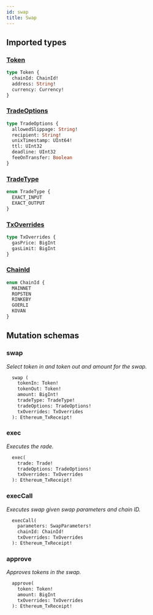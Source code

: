 ```yaml
---
id: swap
title: Swap
---
```


## Imported types

### [Token](/uniswapv2/common-types#token)

```graphql
type Token {
  chainId: ChainId!
  address: String!
  currency: Currency!
}
```

### [TradeOptions](/uniswapv2/common-types#tradeoptions)

```graphql
type TradeOptions {
  allowedSlippage: String!
  recipient: String!
  unixTimestamp: UInt64!
  ttl: UInt32
  deadline: UInt32
  feeOnTransfer: Boolean
}
```

### [TradeType](/uniswapv2/common-types#trade-type)

```graphql
enum TradeType {
  EXACT_INPUT
  EXACT_OUTPUT
}
```

### [TxOverrides](/uniswapv2/common-types#txoverrides)

```graphql
type TxOverrides {
  gasPrice: BigInt
  gasLimit: BigInt
}
```

### [ChainId](/uniswapv2/common-types#chainid)

```graphql
enum ChainId {
  MAINNET
  ROPSTEN
  RINKEBY
  GOERLI
  KOVAN
}
```

## Mutation schemas

### swap

_Select token in and token out and amount for the swap._

```graphql
  swap (
    tokenIn: Token!
    tokenOut: Token!
    amount: BigInt!
    tradeType: TradeType!
    tradeOptions: TradeOptions!
    txOverrides: TxOverrides
  ): Ethereum_TxReceipt!
```

### exec

_Executes the rade._

```graphql
  exec(
    trade: Trade!
    tradeOptions: TradeOptions!
    txOverrides: TxOverrides
  ): Ethereum_TxReceipt!
```

### execCall

_Executes swap given swap parameters and chain ID._

```graphql
  execCall(
    parameters: SwapParameters!
    chainId: ChainId!
    txOverrides: TxOverrides
  ): Ethereum_TxReceipt!
```

### approve

_Approves tokens in the swap._

```graphql
  approve(
    token: Token!
    amount: BigInt
    txOverrides: TxOverrides
  ): Ethereum_TxReceipt!
```
